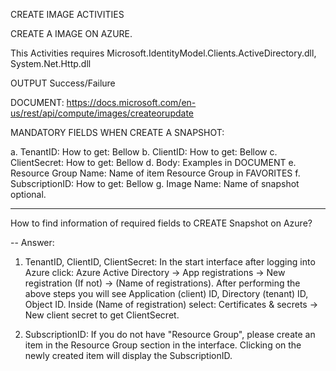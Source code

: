 CREATE IMAGE ACTIVITIES

CREATE A IMAGE ON AZURE.

This Activities requires Microsoft.IdentityModel.Clients.ActiveDirectory.dll, System.Net.Http.dll

OUTPUT Success/Failure

DOCUMENT: https://docs.microsoft.com/en-us/rest/api/compute/images/createorupdate

MANDATORY FIELDS WHEN CREATE A SNAPSHOT:

a. TenantID: How to get: Bellow
b. ClientID: How to get: Bellow
c. ClientSecret: How to get: Bellow
d. Body: Examples in DOCUMENT
e. Resource Group Name: Name of item Resource Group in FAVORITES
f. SubscriptionID: How to get: Bellow
g. Image Name: Name of snapshot optional.

-------------------------------------------

How to find information of required fields to CREATE Snapshot on Azure?

-- Answer:
 
1. TenantID, ClientID, ClientSecret: In the start interface after logging into Azure click: Azure Active Directory -> App registrations -> New registration (If not) -> (Name of registrations). 
After performing the above steps you will see Application (client) ID, Directory (tenant) ID, Object ID.
Inside (Name of registration) select: Certificates & secrets -> New client secret to get ClientSecret.

2. SubscriptionID: If you do not have "Resource Group", please create an item in the Resource Group section in the interface. Clicking on the newly created item will display the SubscriptionID.

